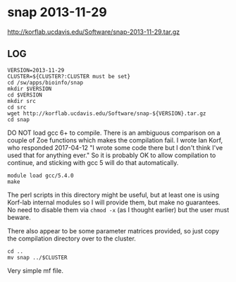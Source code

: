 snap 2013-11-29
===============

<http://korflab.ucdavis.edu/Software/snap-2013-11-29.tar.gz>

LOG
---

    VERSION=2013-11-29
    CLUSTER=${CLUSTER?:CLUSTER must be set}
    cd /sw/apps/bioinfo/snap
    mkdir $VERSION
    cd $VERSION
    mkdir src
    cd src
    wget http://korflab.ucdavis.edu/Software/snap-${VERSION}.tar.gz
    cd snap

DO NOT load gcc 6+ to compile.  There is an ambiguous comparison on a couple of
Zoe functions which makes the compilation fail.  I wrote Ian Korf, who
responded 2017-04-12 "I wrote some code there but I don't think I've used that
for anything ever."  So it is probably OK to allow compilation to continue, and
sticking with gcc 5 will do that automatically.

    module load gcc/5.4.0
    make

The perl scripts in this directory might be useful, but at least one is using
Korf-lab internal modules so I will provide them, but make no guarantees.  No
need to disable them via `chmod -x` (as I thought earlier) but the user must
beware.

There also appear to be some parameter matrices provided, so just copy the
compilation directory over to the cluster.

    cd ..
    mv snap ../$CLUSTER

Very simple mf file.

